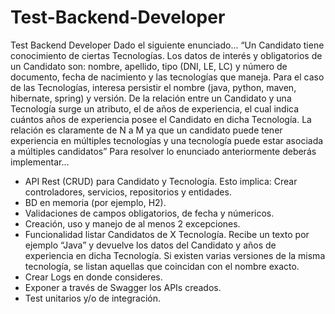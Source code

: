 # Test-Backend-Developer
Test Backend Developer
Dado el siguiente enunciado...
“Un Candidato tiene conocimiento de ciertas Tecnologías. Los datos de interés y obligatorios de un Candidato son: nombre, apellido, tipo (DNI, LE, LC) y número de documento, fecha de nacimiento y las tecnologías que maneja. Para el caso de las Tecnologías, interesa persistir el nombre (java, python, maven, hibernate, spring) y versión. De la relación entre un Candidato y una Tecnología surge un atributo, el de años de experiencia, el cual indica cuántos años de experiencia posee el Candidato en dicha Tecnología. La relación es claramente de N a M ya que un candidato puede tener experiencia en múltiples tecnologías y una tecnología puede estar asociada a múltiples candidatos”
Para resolver lo enunciado anteriormente deberás implementar…
- API Rest (CRUD) para Candidato y Tecnología. Esto implica: Crear controladores, servicios, repositorios y entidades.
- BD en memoria (por ejemplo, H2).
- Validaciones de campos obligatorios, de fecha y númericos.
- Creación, uso y manejo de al menos 2 excepciones.
- Funcionalidad listar Candidatos de X Tecnología. Recibe un texto por ejemplo “Java” y devuelve los
datos del Candidato y años de experiencia en dicha Tecnología. Si existen varias versiones de la misma tecnología, se listan aquellas que coincidan con el nombre exacto.
- Crear Logs en donde consideres.
- Exponer a través de Swagger los APIs creados.
- Test unitarios y/o de integración.
